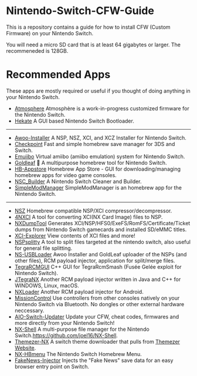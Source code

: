 # Nintendo-Switch-CFW-Guide
This is a repository contains a guide for how to install CFW (Custom Firmware) on your Nintendo Switch.

You will need a micro SD card that is at least 64 gigabytes or larger. The recommeneded is 128GB.



# Recommended Apps

These apps are mostly required or useful if you thought of doing anything in your Nintendo Switch.


- [Atmosphere](https://github.com/Atmosphere-NX/Atmosphere) Atmosphère is a work-in-progress customized firmware for the Nintendo Switch.
- [Hekate](https://github.com/CTCaer/hekate) A GUI based Nintendo Switch Bootloader.

---

- [Awoo-Installer](https://github.com/Huntereb/Awoo-Installer) A NSP, NSZ, XCI, and XCZ Installer for Nintendo Switch.
- [Checkpoint](https://github.com/FlagBrew/Checkpoint) Fast and simple homebrew save manager for 3DS and Switch.
- [Emuiibo](https://github.com/XorTroll/emuiibo) Virtual amiibo (amiibo emulation) system for Nintendo Switch.
- [Goldleaf](https://github.com/XorTroll/Goldleaf) 🍂 A multipurpose homebrew tool for Nintendo Switch.
- [HB-Appstore](https://github.com/fortheusers/hb-appstore) Homebrew App Store - GUI for downloading/managing homebrew apps for video game consoles.
- [NSC_Builder](https://github.com/julesontheroad/NSC_BUILDER) A Nintendo Switch Cleaner and Builder.
- [SimpleModManager](https://github.com/nadrino/SimpleModManager) SimpleModManager is an homebrew app for the Nintendo Switch.

---

- [NSZ](https://github.com/nicoboss/nsz) Homebrew compatible NSP/XCI compressor/decompressor.
- [4NXCI](https://github.com/The-4n/4NXCI) A tool for converting XCI(NX Card Image) files to NSP.
- [NXDumpTool](https://github.com/DarkMatterCore/nxdumptool) Generates XCI/NSP/HFS0/ExeFS/RomFS/Certificate/Ticket dumps from Nintendo Switch gamecards and installed SD/eMMC titles.
- [XCI-Explorer](https://github.com/StudentBlake/XCI-Explorer) View contents of XCI files and more!
- [NSPsplitty](https://github.com/Aionmagan/NSPsplitty) A tool to split files targeted at the nintendo switch, also useful for general file splitting.
- [NS-USBLoader](https://github.com/developersu/ns-usbloader) Awoo Installer and GoldLeaf uploader of the NSPs (and other files), RCM payload injector, application for split/merge files.
- [TegraRCMGUI](https://github.com/eliboa/TegraRcmGUI) C++ GUI for TegraRcmSmash (Fusée Gelée exploit for Nintendo Switch).
- [JTegraNX](https://github.com/dylwedma11748/JTegraNX) Another RCM payload injector written in Java and C++ for WINDOWS, Linux, macOS.
- [NXLoader](https://github.com/DavidBuchanan314/NXLoader) Another RCM payload injector for Android.
- [MissionControl](https://github.com/ndeadly/MissionControl) Use controllers from other consoles natively on your Nintendo Switch via Bluetooth. No dongles or other external hardware neccessary.
- [AIO-Switch-Updater](https://github.com/HamletDuFromage/aio-switch-updater) Update your CFW, cheat codes, firmwares and more directly from your Nintendo Switch!
- [NX-Shell](https://github.com/joel16/NX-Shell) A multi-purpose file manager for the Nintendo Switch.https://github.com/joel16/NX-Shell.
- [Themezer-NX](https://github.com/suchmememanyskill/themezer-nx) A switch theme downloader that pulls from [Themezer Website](https://themezer.net/).
- [NX-HBmenu](https://github.com/switchbrew/nx-hbmenu) The Nintendo Switch Homebrew Menu.
- [FakeNews-Injector](https://github.com/noahc3/fakenews-injector) Injects the "Fake News" save data for an easy browser entry point on Switch.

